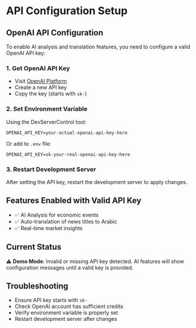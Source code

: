 # API Configuration Setup

## OpenAI API Configuration

To enable AI analysis and translation features, you need to configure a valid OpenAI API key:

### 1. Get OpenAI API Key
- Visit [OpenAI Platform](https://platform.openai.com/account/api-keys)
- Create a new API key
- Copy the key (starts with `sk-`)

### 2. Set Environment Variable
Using the DevServerControl tool:
```
OPENAI_API_KEY=your-actual-openai-api-key-here
```

Or add to `.env` file:
```
OPENAI_API_KEY=sk-your-real-openai-api-key-here
```

### 3. Restart Development Server
After setting the API key, restart the development server to apply changes.

## Features Enabled with Valid API Key
- ✅ AI Analysis for economic events
- ✅ Auto-translation of news titles to Arabic
- ✅ Real-time market insights

## Current Status
⚠️ **Demo Mode**: Invalid or missing API key detected. AI features will show configuration messages until a valid key is provided.

## Troubleshooting
- Ensure API key starts with `sk-`
- Check OpenAI account has sufficient credits
- Verify environment variable is properly set
- Restart development server after changes
